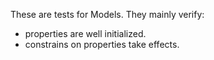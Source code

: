 These are tests for Models. They mainly verify:
- properties are well initialized.
- constrains on properties take effects.  

